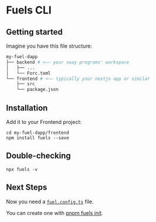 # Fuels CLI

## Getting started

Imagine you have this file structure:

```sh
my-fuel-dapp
├── backend # <—— your sway programs' workspace
│   ├── ...
│   └── Forc.toml
└── frontend # <—— typically your nextjs app or similar
    ├── src
    └── package.json
```

## Installation

Add it to your Frontend project:

```console
cd my-fuel-dapp/frontend
npm install fuels --save
```

## Double-checking

```console
npx fuels -v
```

## Next Steps

Now you need a [`fuel.config.ts`](./config-file) file.

You can create one with [pnpm fuels init](./commands#init).
